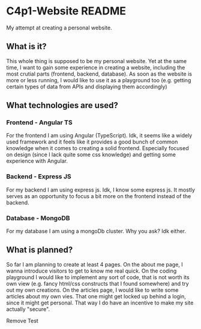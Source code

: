 # C4p1-Website README
My attempt at creating a personal website.

## What is it?
This whole thing is supposed to be my personal website. Yet at the same time, I want to gain some experience in creating a website, including the most crutial parts (frontend, backend, database). As soon as the website is more or less running, I would like to use it as a playground too (e.g. getting certain types of data from APIs and displaying them accordingly)

## What technologies are used?
### Frontend - Angular TS
For the frontend I am using Angular (TypeScript). Idk, it seems like a widely used framework and it feels like it provides a good bunch of common knowledge when it comes to creating a solid frontend. Especially focused on design (since I lack quite some css knowledge) and getting some experience with Angular.

### Backend - Express JS
For my backend I am using express js. Idk, I know some express js. It mostly serves as an opportunity to focus a bit more on the frontend instead of the backend.

### Database - MongoDB
For my database I am using a mongoDb cluster. Why you ask? Idk either.

## What is planned?
So far I am planning to create at least 4 pages. On the about me page, I wanna introduce visitors to get to know me real quick. On the coding playground I would like to implement any sort of code, that is not worth its own view (e.g. fancy html/css constructs that I found somewhere) and try out my own creations. On the articles page, I would like to write some articles about my own vies. That one might get locked up behind a login, since it might get personal. That way I do have an incentive to make my site actually "secure".

Remove Test